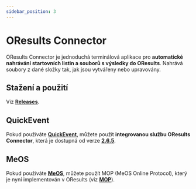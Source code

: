 ```yaml
---
sidebar_position: 3
---
```


# OResults Connector

OResults Connector je jednoduchá terminálová aplikace pro **automatické nahrávání startovních listin a souborů s výsledky do OResults**. Nahrává soubory z dané složky tak, jak jsou vytvářeny nebo upravovány.

## Stažení a použití
Viz **[Releases](https://github.com/oresults/oresults-connector/releases)**.

## QuickEvent

Pokud používáte **[QuickEvent](https://github.com/Quick-Event/quickbox)**, můžete použít **integrovanou službu OResults Connector**, která je dostupná od verze **[2.6.5](https://github.com/Quick-Event/quickbox/releases/tag/QE-v2.6.5)**.

## MeOS

Pokud používáte **[MeOS](https://www.melin.nu/meos/en/)**, můžete použít MOP (MeOS Online Protocol), který je nyní implementován v OResults (viz **[MOP](./mop.md)**).
